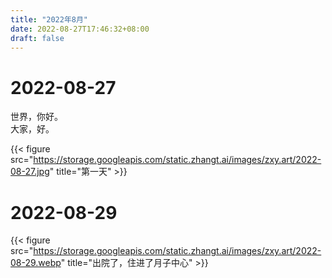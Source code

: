 ```yaml
---
title: "2022年8月"
date: 2022-08-27T17:46:32+08:00
draft: false
---
```


# 2022-08-27

世界，你好。  
大家，好。

{{< figure src="https://storage.googleapis.com/static.zhangt.ai/images/zxy.art/2022-08-27.jpg" title="第一天" >}}

# 2022-08-29

{{< figure src="https://storage.googleapis.com/static.zhangt.ai/images/zxy.art/2022-08-29.webp" title="出院了，住进了月子中心" >}}
